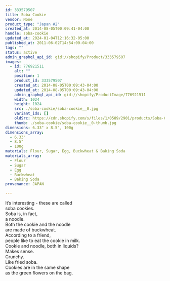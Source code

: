 ```yaml
---
id: 333579507
title: Soba Cookie
vendor: None
product_type: "Japan #2"
created_at: 2014-08-05T00:09:41-04:00
handle: soba-cookie
updated_at: 2024-01-04T12:16:32-05:00
published_at: 2011-06-02T14:54:00-04:00
tags: ""
status: active
admin_graphql_api_id: gid://shopify/Product/333579507
images:
  - id: 776921511
    alt: ""
    position: 1
    product_id: 333579507
    created_at: 2014-08-05T00:09:43-04:00
    updated_at: 2014-08-05T00:09:43-04:00
    admin_graphql_api_id: gid://shopify/ProductImage/776921511
    width: 1024
    height: 1024
    src: ./soba-cookie/soba-cookie__0.jpg
    variant_ids: []
    oldSrc: https://cdn.shopify.com/s/files/1/0589/2901/products/Soba-Cookie.jpeg?v=1407211783
    thumb: ./soba-cookie/soba-cookie__0-thumb.jpg
dimensions: 6.33" x 8.5", 100g
dimensions_array:
  - 6.33"
  - 8.5"
  - 100g
materials: Flour, Sugar, Egg, Buckwheat & Baking Soda
materials_array:
  - Flour
  - Sugar
  - Egg
  - Buckwheat
  - Baking Soda
provenance: JAPAN

---
```


It’s interesting - these are called  
soba cookies.  
Soba is, in fact,  
a noodle.  
Both the cookie and the noodle  
are made of buckwheat.  
According to a friend,  
people like to eat the cookie in milk.  
Cookie and noodle, both in liquids?  
Makes sense.  
Crunchy.  
Like fried soba.  
Cookies are in the same shape  
as the green flowers on the bag.